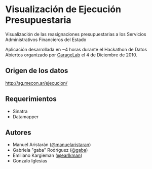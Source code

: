 Visualización de Ejecución Presupuestaria
=========================================

Visualización de las reasignaciones presupuestarias a los Servicios Administrativos Financieros del Estado

Aplicación desarrollada en ~4 horas durante el Hackathon de Datos Abiertos organizado por [GarageLab](http://garagelab.tumblr.com)
el 4 de Diciembre de 2010.

Origen de los datos
-------------------

http://sg.mecon.ar/ejecucion/ 


Requerimientos
--------------

  - Sinatra
  - Datamapper

Autores
-------

  - Manuel Aristarán ([@manuelaristaran](http://twitter.com/manuelaristaran))
  - Gabriela "gaba" Rodríguez ([@gaba](http://twitter.com/gaba))
  - Emiliano Kargieman ([@earlkman](http://twitter.com/earlkman))
  - Gonzalo Iglesias
